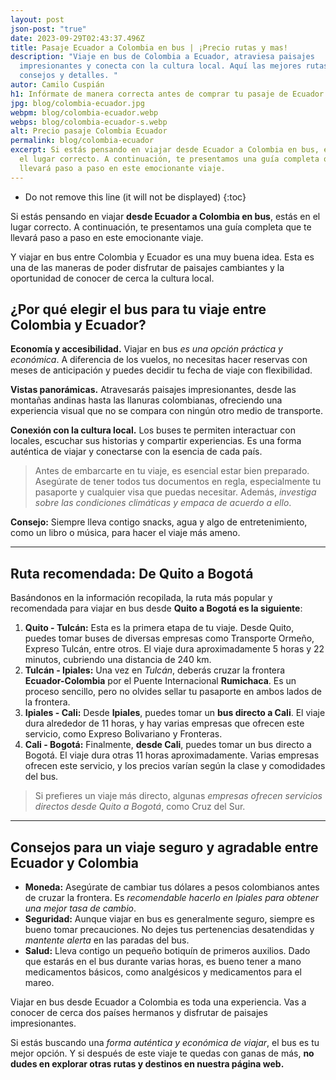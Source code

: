 ```yaml
---
layout: post
json-post: "true"
date: 2023-09-29T02:43:37.496Z
title: Pasaje Ecuador a Colombia en bus | ¡Precio rutas y mas!
description: "Viaje en bus de Colombia a Ecuador, atraviesa paisajes
  impresionantes y conecta con la cultura local. Aquí las mejores rutas,
  consejos y detalles. "
autor: Camilo Cuspián
h1: Infórmate de manera correcta antes de comprar tu pasaje de Ecuador a Colombia
jpg: blog/colombia-ecuador.jpg
webpm: blog/colombia-ecuador.webp
webps: blog/colombia-ecuador-s.webp
alt: Precio pasaje Colombia Ecuador
permalink: blog/colombia-ecuador
excerpt: Si estás pensando en viajar desde Ecuador a Colombia en bus, estás en
  el lugar correcto. A continuación, te presentamos una guía completa que te
  llevará paso a paso en este emocionante viaje.
---
```

* Do not remove this line (it will not be displayed)
  {:toc}

Si estás pensando en viajar **desde Ecuador a Colombia en bus**, estás en el lugar correcto. A continuación, te presentamos una guía completa que te llevará paso a paso en este emocionante viaje.

Y viajar en bus entre Colombia y Ecuador es una muy buena idea. Esta es una de las maneras de poder disfrutar de paisajes cambiantes y la oportunidad de conocer de cerca la cultura local.

## ¿Por qué elegir el bus para tu viaje entre Colombia y Ecuador? 

**Economía y accesibilidad.** Viajar en bus *es una opción práctica y económica*. A diferencia de los vuelos, no necesitas hacer reservas con meses de anticipación y puedes decidir tu fecha de viaje con flexibilidad.

**Vistas panorámicas.** Atravesarás paisajes impresionantes, desde las montañas andinas hasta las llanuras colombianas, ofreciendo una experiencia visual que no se compara con ningún otro medio de transporte.

**Conexión con la cultura local.** Los buses te permiten interactuar con locales, escuchar sus historias y compartir experiencias. Es una forma auténtica de viajar y conectarse con la esencia de cada país.

> Antes de embarcarte en tu viaje, es esencial estar bien preparado. Asegúrate de tener todos tus documentos en regla, especialmente tu pasaporte y cualquier visa que puedas necesitar. Además, *investiga sobre las condiciones climáticas y empaca de acuerdo a ello*.

**Consejo:** Siempre lleva contigo snacks, agua y algo de entretenimiento, como un libro o música, para hacer el viaje más ameno.

- - -

## Ruta recomendada: De Quito a Bogotá

Basándonos en la información recopilada, la ruta más popular y recomendada para viajar en bus desde **Quito a Bogotá es la siguiente**:

1. **Quito - Tulcán:** Esta es la primera etapa de tu viaje. Desde Quito, puedes tomar buses de diversas empresas como Transporte Ormeño, Expreso Tulcán, entre otros. El viaje dura aproximadamente 5 horas y 22 minutos, cubriendo una distancia de 240 km.
2. **Tulcán - Ipiales:** Una vez en *Tulcán*, deberás cruzar la frontera **Ecuador-Colombia** por el Puente Internacional **Rumichaca**. Es un proceso sencillo, pero no olvides sellar tu pasaporte en ambos lados de la frontera.
3. **Ipiales - Cali:** Desde **Ipiales**, puedes tomar un **bus directo a Cali**. El viaje dura alrededor de 11 horas, y hay varias empresas que ofrecen este servicio, como Expreso Bolivariano y Fronteras.
4. **Cali - Bogotá:** Finalmente, **desde Cali**, puedes tomar un bus directo a Bogotá. El viaje dura otras 11 horas aproximadamente. Varias empresas ofrecen este servicio, y los precios varían según la clase y comodidades del bus.

> Si prefieres un viaje más directo, algunas *empresas ofrecen servicios directos desde Quito a Bogotá*, como Cruz del Sur.

- - -

## Consejos para un viaje seguro y agradable entre Ecuador y Colombia

* **Moneda:** Asegúrate de cambiar tus dólares a pesos colombianos antes de cruzar la frontera. Es *recomendable hacerlo en Ipiales para obtener una mejor tasa de cambio*.
* **Seguridad:** Aunque viajar en bus es generalmente seguro, siempre es bueno tomar precauciones. No dejes tus pertenencias desatendidas y *mantente alerta* en las paradas del bus.
* **Salud:** Lleva contigo un pequeño botiquín de primeros auxilios. Dado que estarás en el bus durante varias horas, es bueno tener a mano medicamentos básicos, como analgésicos y medicamentos para el mareo.

Viajar en bus desde Ecuador a Colombia es toda una experiencia. Vas a conocer de cerca dos países hermanos y disfrutar de paisajes impresionantes. 

Si estás buscando una *forma auténtica y económica de viajar*, el bus es tu mejor opción. Y si después de este viaje te quedas con ganas de más, **no dudes en explorar otras rutas y destinos en nuestra página web.**